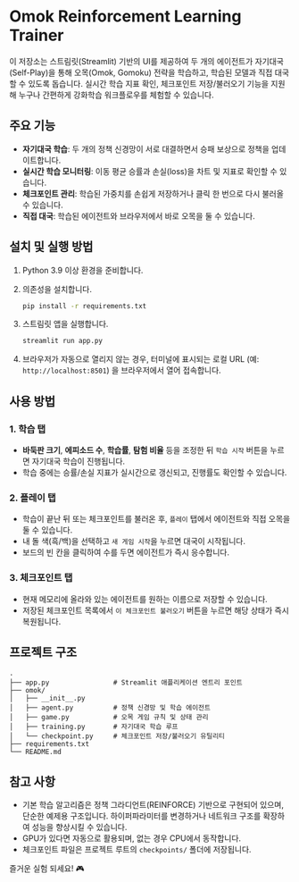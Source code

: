 # Omok Reinforcement Learning Trainer

이 저장소는 스트림릿(Streamlit) 기반의 UI를 제공하여 두 개의 에이전트가 자기대국(Self-Play)을 통해 오목(Omok, Gomoku) 전략을 학습하고, 학습된 모델과 직접 대국할 수 있도록 돕습니다. 실시간 학습 지표 확인, 체크포인트 저장/불러오기 기능을 지원해 누구나 간편하게 강화학습 워크플로우를 체험할 수 있습니다.

## 주요 기능

- **자기대국 학습**: 두 개의 정책 신경망이 서로 대결하면서 승패 보상으로 정책을 업데이트합니다.
- **실시간 학습 모니터링**: 이동 평균 승률과 손실(loss)을 차트 및 지표로 확인할 수 있습니다.
- **체크포인트 관리**: 학습된 가중치를 손쉽게 저장하거나 클릭 한 번으로 다시 불러올 수 있습니다.
- **직접 대국**: 학습된 에이전트와 브라우저에서 바로 오목을 둘 수 있습니다.

## 설치 및 실행 방법

1. Python 3.9 이상 환경을 준비합니다.
2. 의존성을 설치합니다.

   ```bash
   pip install -r requirements.txt
   ```

3. 스트림릿 앱을 실행합니다.

   ```bash
   streamlit run app.py
   ```

4. 브라우저가 자동으로 열리지 않는 경우, 터미널에 표시되는 로컬 URL (예: `http://localhost:8501`) 을 브라우저에서 열어 접속합니다.

## 사용 방법

### 1. 학습 탭

- **바둑판 크기**, **에피소드 수**, **학습률**, **탐험 비율** 등을 조정한 뒤 `학습 시작` 버튼을 누르면 자기대국 학습이 진행됩니다.
- 학습 중에는 승률/손실 지표가 실시간으로 갱신되고, 진행률도 확인할 수 있습니다.

### 2. 플레이 탭

- 학습이 끝난 뒤 또는 체크포인트를 불러온 후, `플레이` 탭에서 에이전트와 직접 오목을 둘 수 있습니다.
- 내 돌 색(흑/백)을 선택하고 `새 게임 시작`을 누르면 대국이 시작됩니다.
- 보드의 빈 칸을 클릭하여 수를 두면 에이전트가 즉시 응수합니다.

### 3. 체크포인트 탭

- 현재 메모리에 올라와 있는 에이전트를 원하는 이름으로 저장할 수 있습니다.
- 저장된 체크포인트 목록에서 `이 체크포인트 불러오기` 버튼을 누르면 해당 상태가 즉시 복원됩니다.

## 프로젝트 구조

```
.
├── app.py                # Streamlit 애플리케이션 엔트리 포인트
├── omok/
│   ├── __init__.py
│   ├── agent.py          # 정책 신경망 및 학습 에이전트
│   ├── game.py           # 오목 게임 규칙 및 상태 관리
│   ├── training.py       # 자기대국 학습 루프
│   └── checkpoint.py     # 체크포인트 저장/불러오기 유틸리티
├── requirements.txt
└── README.md
```

## 참고 사항

- 기본 학습 알고리즘은 정책 그라디언트(REINFORCE) 기반으로 구현되어 있으며, 단순한 예제용 구조입니다. 하이퍼파라미터를 변경하거나 네트워크 구조를 확장하여 성능을 향상시킬 수 있습니다.
- GPU가 있다면 자동으로 활용되며, 없는 경우 CPU에서 동작합니다.
- 체크포인트 파일은 프로젝트 루트의 `checkpoints/` 폴더에 저장됩니다.

즐거운 실험 되세요! 🎮
